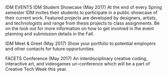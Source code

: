 IDM EVENTS
IDM Student Showcase (May 2017)
At the end of every Spring semester IDM invites their students to participate in a public showcase of their current work. Featured projects are developed by designers, artists, and technologists and range from thesis projects to class assignments. Be on the look out for more information on how to get involved in the event planning and submission details in the Fall.

IDM Meet & Greet (May 2017)
Show your portfolio to potential employers and other contacts for future opportunities

FACETS Conference (May 2017)
An interdisciplinary creative coding, interactive art, and videogames un-conference which will be a part of Creative Tech Week this year.